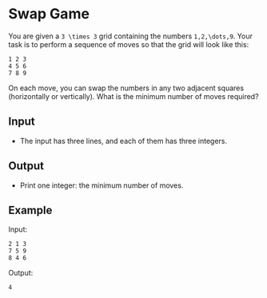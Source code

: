 # Swap Game 

You are given a ```3 \times 3``` grid containing the numbers ```1,2,\dots,9```. Your task is to perform a sequence of moves so that the grid will look like this:
```
1 2 3
4 5 6
7 8 9
```

On each move, you can swap the numbers in any two adjacent squares (horizontally or vertically). What is the minimum number of moves required?
## Input
- The input has three lines, and each of them has three integers.
## Output
- Print one integer: the minimum number of moves.
## Example
Input:
```
2 1 3
7 5 9
8 4 6
```

Output:
```
4
```
